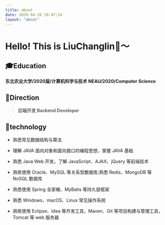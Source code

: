 ```yaml
---
title: about
date: 2020-04-26 19:47:24
layout: "about"
---
```

# Hello! This is LiuChanglin🙈～


## 🎓Education
**东北农业大学/2020届/计算机科学与技术**
**NEAU/2020/Computer Science**

## 🧭Direction
> **后端开发**
> **Backend Developer**

## 👀technology

- 熟悉常见数据结构与算法

- 理解 JAVA 面向对象和面向接口的编程思想，掌握 JAVA 基础

- 熟悉 Java Web 开发，了解 JavaScript、AJAX、jQuery 等前端技术

- 熟练使用 Oracle、MySQL 等关系型数据库;熟悉 Redis、MongoDB 等 NoSQL 数据库

- 熟悉使用 Spring 全家桶、MyBatis 等持久层框架

- 熟悉 Windows、macOS、Linux 常见操作系统

- 熟练使用 Eclipse、Idea 等开发工具，Maven、Git 等项目构建与管理工具，Tomcat 等 web 服务器 